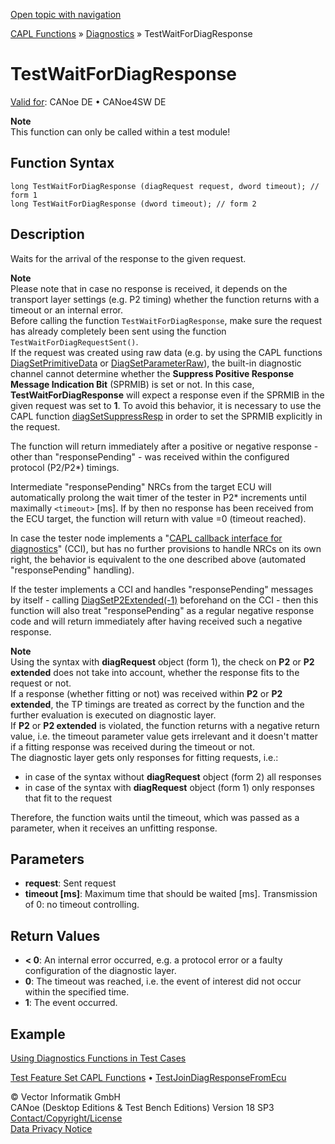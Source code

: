 [Open topic with navigation](../../../../../CANoeDEFamily.htm#Topics/CAPLFunctions/Test/Functions/CAPLfunctionTestWaitForDiagResponse.md)

[CAPL Functions](../../CAPLfunctions.md) » [Diagnostics](../../Diagnostics/CAPLfunctionsDiagnosticsOverview.md) » TestWaitForDiagResponse

# TestWaitForDiagResponse

[Valid for](../../../Shared/FeatureAvailability.md):  CANoe DE • CANoe4SW DE

**Note**  
This function can only be called within a test module!

## Function Syntax

```plaintext
long TestWaitForDiagResponse (diagRequest request, dword timeout); // form 1
long TestWaitForDiagResponse (dword timeout); // form 2
```

## Description

Waits for the arrival of the response to the given request.

**Note**  
Please note that in case no response is received, it depends on the transport layer settings (e.g. P2 timing) whether the function returns with a timeout or an internal error.  
Before calling the function `TestWaitForDiagResponse`, make sure the request has already completely been sent using the function `TestWaitForDiagRequestSent()`.  
If the request was created using raw data (e.g. by using the CAPL functions [DiagSetPrimitiveData](../../Diagnostics/Functions/CAPLfunctionDiagGetPrimitiveData.md) or [DiagSetParameterRaw](../../Diagnostics/Functions/CAPLfunctionDiagSetParameterRaw.md)), the built-in diagnostic channel cannot determine whether the **Suppress Positive Response Message Indication Bit** (SPRMIB) is set or not. In this case, **TestWaitForDiagResponse** will expect a response even if the SPRMIB in the given request was set to **1**. To avoid this behavior, it is necessary to use the CAPL function [diagSetSuppressResp](../../Diagnostics/Functions/CAPLfunctionDiagGetSuppressRespDiagSetSuppressResp.md) in order to set the SPRMIB explicitly in the request.

The function will return immediately after a positive or negative response - other than "responsePending" - was received within the configured protocol (P2/P2*) timings.

Intermediate "responsePending" NRCs from the target ECU will automatically prolong the wait timer of the tester in P2* increments until maximally `<timeout>` [ms]. If by then no response has been received from the ECU target, the function will return with value =0 (timeout reached).

In case the tester node implements a "[CAPL callback interface for diagnostics](../../Diagnostics/CAPLfunctionsDiagnosticsConnectionCommunicationLayer.md#CAPLCallbackInterface)" (CCI), but has no further provisions to handle NRCs on its own right, the behavior is equivalent to the one described above (automated "responsePending" handling).

If the tester implements a CCI and handles "responsePending" messages by itself - calling [DiagSetP2Extended(-1)](../../Diagnostics/Functions/CAPLfunctionDiagGetP2ExtendedDiagSetP2Extended.md) beforehand on the CCI - then this function will also treat "responsePending" as a regular negative response code and will return immediately after having received such a negative response.

**Note**  
Using the syntax with **diagRequest** object (form 1), the check on **P2** or **P2 extended** does not take into account, whether the response fits to the request or not.  
If a response (whether fitting or not) was received within **P2** or **P2 extended**, the TP timings are treated as correct by the function and the further evaluation is executed on diagnostic layer.  
If **P2** or **P2 extended** is violated, the function returns with a negative return value, i.e. the timeout parameter value gets irrelevant and it doesn't matter if a fitting response was received during the timeout or not.  
The diagnostic layer gets only responses for fitting requests, i.e.:
- in case of the syntax without **diagRequest** object (form 2) all responses
- in case of the syntax with **diagRequest** object (form 1) only responses that fit to the request

Therefore, the function waits until the timeout, which was passed as a parameter, when it receives an unfitting response.

## Parameters

- **request**: Sent request
- **timeout [ms]**: Maximum time that should be waited [ms]. Transmission of 0: no timeout controlling.

## Return Values

- **< 0**: An internal error occurred, e.g. a protocol error or a faulty configuration of the diagnostic layer.
- **0**: The timeout was reached, i.e. the event of interest did not occur within the specified time.
- **1**: The event occurred.

## Example

[Using Diagnostics Functions in Test Cases](../../Diagnostics/CAPLfunctionsDiagnosticsUsingFunctionTestCase.md)

[Test Feature Set CAPL Functions](../CAPLfunctionsTFSOverview.md) • [TestJoinDiagResponseFromEcu](CAPLfunctionTestJoinDiagResponseFromEcu.md)

© Vector Informatik GmbH  
CANoe (Desktop Editions & Test Bench Editions) Version 18 SP3  
[Contact/Copyright/License](../../../Shared/ContactCopyrightLicense.md)  
[Data Privacy Notice](https://www.vector.com/int/en/company/get-info/privacy-policy/)
